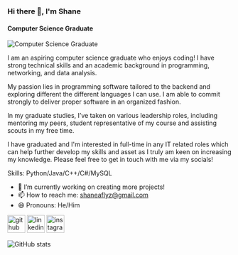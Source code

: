 ### Hi there 👋, I'm Shane
#### Computer Science Graduate
![Computer Science Graduate](https://media.licdn.com/dms/image/C4D16AQEYroJY1fLe_Q/profile-displaybackgroundimage-shrink_350_1400/0/1625465190419?e=1694044800&v=beta&t=jaBwgDv50rTiWQUbPDbYC88XU0vH4nBNynbSI69ngOc)

I am an aspiring computer science graduate who enjoys coding! I have strong technical skills and an academic background in programming, networking, and data analysis.

My passion lies in programming software tailored to the backend and exploring different the different languages I can use. I am able to commit strongly to deliver proper software in an organized fashion.

In my graduate studies, I’ve taken on various leadership roles, including mentoring my peers, student representative of my course and assisting scouts in my free time.

I have graduated and I'm interested in full-time in any IT related roles which can help further develop my skills and asset as I truly am keen on increasing my knowledge. Please feel free to get in touch with me via my socials!

Skills: Python/Java/C++/C#/MySQL

- 🔭 I’m currently working on creating more projects! 
- 📫 How to reach me: shaneaflyz@gmail.com 
- 😄 Pronouns: He/Him 


[<img src='https://cdn.jsdelivr.net/npm/simple-icons@3.0.1/icons/github.svg' alt='github' height='40'>](https://github.com/shaneaflyz)  [<img src='https://cdn.jsdelivr.net/npm/simple-icons@3.0.1/icons/linkedin.svg' alt='linkedin' height='40'>](https://www.linkedin.com/in/shaneaflyz/)  [<img src='https://cdn.jsdelivr.net/npm/simple-icons@3.0.1/icons/instagram.svg' alt='instagram' height='40'>](https://www.instagram.com/shaneaflyz/)  

![GitHub stats](https://github-readme-stats.vercel.app/api?username=shaneaflyz&show_icons=true)  

